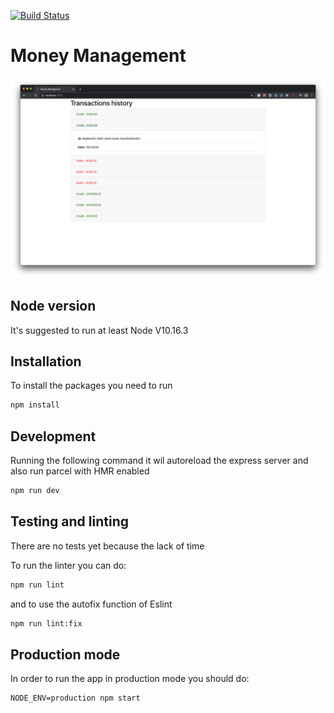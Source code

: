 [![Build Status](https://travis-ci.org/hdf1986/money-management.svg?branch=master)](https://travis-ci.org/hdf1986/money-management)

# Money Management
![Screenshot](https://github.com/hdf1986/money-management/raw/master/screenshot.png)


## Node version
It's suggested to run at least Node V10.16.3

## Installation
To install the packages you need to run

```bash
npm install
```

## Development
Running the following command it wil autoreload the express server and also run parcel with HMR enabled
```bash
npm run dev
```

## Testing and linting
There are no tests yet because the lack of time

To run the linter you can do:
```bash
npm run lint
```
and to use the autofix function of Eslint
```bash
npm run lint:fix
```

## Production mode
In order to run the app in production mode you should do:

```
NODE_ENV=production npm start
```

